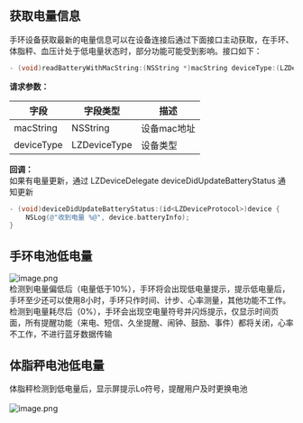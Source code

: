 
<a name="rElKV"></a>
## 获取电量信息
手环设备获取最新的电量信息可以在设备连接后通过下面接口主动获取，在手环、体脂秤、血压计处于低电量状态时，部分功能可能受到影响。接口如下：
```objectivec
- (void)readBatteryWithMacString:(NSString *)macString deviceType:(LZDeviceType)deviceType;
```

**请求参数：**

| 字段 | 字段类型 | 描述 |
| --- | --- | --- |
| macString | NSString | 设备mac地址 |
| deviceType | LZDeviceType | 设备类型 |

**回调：**<br />如果有电量更新，通过 LZDeviceDelegate deviceDidUpdateBatteryStatus 通知更新
```objectivec
- (void)deviceDidUpdateBatteryStatus:(id<LZDeviceProtocol>)device {
    NSLog(@"收到电量 %@", device.batteryInfo);
}
```
<a name="kGH8w"></a>
## 手环电池低电量
![image.png](https://cdn.nlark.com/yuque/0/2021/png/265997/1616057160604-3f5f12f3-a462-4a38-98b3-2956f1cbf7cf.png#align=left&display=inline&height=208&name=image.png&originHeight=208&originWidth=464&size=27074&status=done&style=none&width=464)<br />检测到电量偏低后（电量低于10%），手环将会出现低电量提示，提示低电量后， 手环至少还可以使用8小时，手环只作时间、计步、心率测量，其他功能不工作。<br />检测到电量耗尽后（0%），手环会出现空电量符号并闪烁提示，仅显示时间页面，所有提醒功能（来电、短信、久坐提醒、闹钟、鼓励、事件）都将关闭，心率不工作，不进行蓝牙数据传输
<a name="VQyok"></a>
## 体脂秤电池低电量
体脂秤检测到低电量后，显示屏提示Lo符号，提醒用户及时更换电池<br />[<br />](https://docs.leshiguang.com/dev-android/bluetooth/reference/device)![image.png](https://cdn.nlark.com/yuque/0/2021/png/265997/1616057645281-e8ec7b40-c91e-4c00-ae28-ff17609693d3.png#align=left&display=inline&height=580&name=image.png&originHeight=676&originWidth=852&size=401557&status=done&style=none&width=731)


